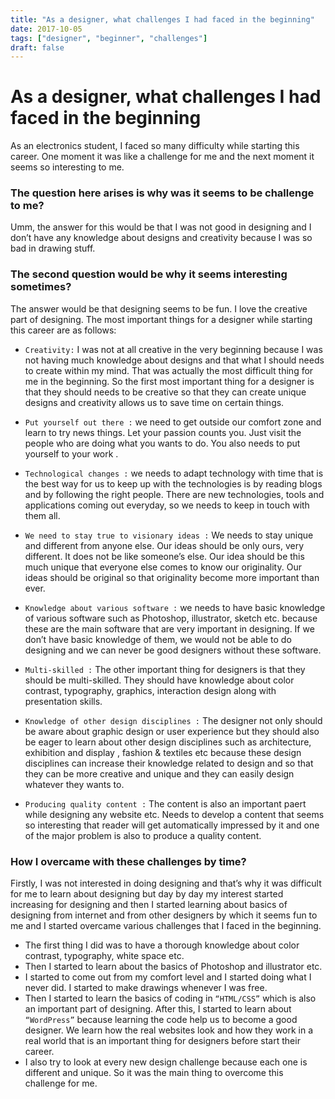 ```yaml
---
title: "As a designer, what challenges I had faced in the beginning"
date: 2017-10-05
tags: ["designer", "beginner", "challenges"]
draft: false
---
```



# As a designer, what challenges I had faced in the beginning

As an electronics student, I faced so many difficulty while starting this career. One moment it was like a challenge for me and the next moment it seems so interesting to me. 
### The question here arises is why was it seems to be challenge to me?
Umm, the answer for this would be that I was not good in designing and I don’t have any knowledge about designs and creativity because I was so bad in drawing stuff.
### The second question would be why it seems interesting sometimes?
The answer would be that designing seems to be fun. I love the creative part of designing. The most important things for a designer while starting this career are as follows:

*	```Creativity:``` 
I was not at all creative in the very beginning because I was not having much knowledge about designs and that what I should needs to create within my mind. That was  actually the most difficult thing for me in the beginning. So the first most important thing for a designer is that they should needs to be creative so that they can create unique designs and creativity allows us to save time on certain things.

* ```Put yourself out there :``` 
we need to get outside our comfort zone and learn to try news things. Let your passion counts you. Just visit the people who are doing what you wants to do. You also needs to put yourself to your work .

*	```Technological changes :``` we needs to adapt technology with time that is the best way for us to keep up with the technologies is by reading blogs and by following the right people. There are new technologies, tools and applications coming out everyday, so we needs to keep in touch with them all.

*	```We need to stay true to visionary ideas :``` We needs to stay unique and different from anyone else. Our ideas should be only ours, very different. It does not be like someone’s else. Our idea should be this much unique that everyone else comes to know our originality. Our ideas should be original so that originality become more important than ever.

*	```Knowledge about various software :``` we needs to have basic knowledge of various software such as Photoshop, illustrator, sketch etc. because these are the main software that are very important in designing. If we don’t have basic knowledge of them, we would not be able to do designing and we can never be good designers without these software.

*	```Multi-skilled :``` The other important thing for designers is that they should be multi-skilled. They should have knowledge about color contrast, typography, graphics, interaction design along with presentation skills.

*	```Knowledge of other design disciplines :``` The designer not only should be aware about graphic design or user experience but they should also be eager to learn about other design disciplines such as architecture, exhibition and display , fashion & textiles etc because these design disciplines can increase their knowledge related to design and so that they can be more creative and unique and they can easily design whatever they wants to.

*	```Producing quality content :``` The content is also an important paert while designing any website etc. Needs to develop a content that seems so interesting that reader will get automatically impressed by it and one of the major problem is also to produce a quality content.


### How I overcame with these challenges by time?

Firstly, I was not interested in doing designing and that’s why it was difficult for me to learn about designing but day by day my interest started increasing for designing and then I started learning about basics of designing from internet and from other designers by which it seems fun to me and I started overcame various challenges that I faced in the beginning.

*	The first thing I did was to have a thorough knowledge about color contrast, typography, white space etc.
*	Then I started to learn about the basics of Photoshop and illustrator etc.
*	I started to come out from my comfort level and I started doing what I never did. I started to make drawings whenever I was free.
*	Then I started to learn the basics of coding in ```“HTML/CSS”``` which is also an important part of designing. After this, I started to learn about ```“WordPress”``` because learning the code help us to become a good designer. We learn how the real websites look and how they work in a real world that is an important thing for designers before start their career.
*	I also try to look at every new design challenge because each one is different and unique. So it was the main thing to overcome this challenge for me.
